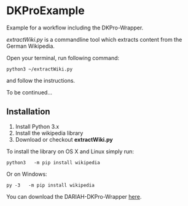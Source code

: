 DKProExample
============

Example for a workflow including the DKPro-Wrapper.

_extractWiki.py_ is a commandline tool which extracts content from the German Wikipedia.

Open your terminal, run following command:

```
python3 ~/extractWiki.py
```

and follow the instructions.

To be continued...

Installation
------------
1. Install Python 3.x
2. Install the wikipedia library
3. Download or checkout __extractWiki.py__


To install the library on OS X and Linux simply run:

```
python3   -m pip install wikipedia
```

Or on Windows:
```
py -3   -m pip install wikipedia
```

You can download the DARIAH-DKPro-Wrapper [here](https://github.com/DARIAH-DE/DARIAH-DKPro-Wrapper).
